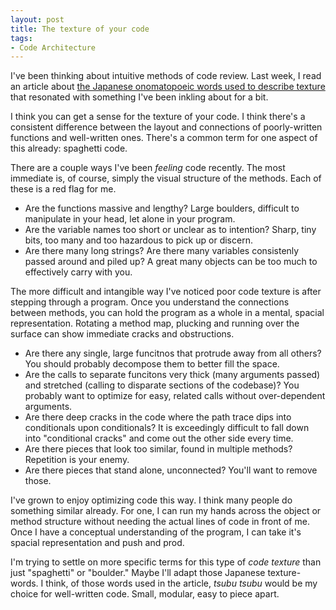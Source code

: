 ```yaml
---
layout: post
title: The texture of your code
tags:
- Code Architecture
---
```

I've been thinking about intuitive methods of code review. Last week, I read an article about [the Japanese onomatopoeic words used to describe texture](http://www.spoon-tamago.com/2015/01/16/nendo-chocolates-japanese-onomatopoeic-words-texture/) that resonated with something I've been inkling about for a bit.

I think you can get a sense for the texture of your code. I think there's a consistent difference between the layout and connections of poorly-written functions and well-written ones. There's a common term for one aspect of this already: spaghetti code.

There are a couple ways I've been _feeling_ code recently. The most immediate is, of course, simply the visual structure of the methods. Each of these is a red flag for me.

- Are the functions massive and lengthy? Large boulders, difficult to manipulate in your head, let alone in your program.
- Are the variable names too short or unclear as to intention? Sharp, tiny bits, too many and too hazardous to pick up or discern.
- Are there many long strings? Are there many variables consistenly passed around and piled up? A great many objects can be too much to effectively carry with you.

The more difficult and intangible way I've noticed poor code texture is after stepping through a program. Once you understand the connections between methods, you can hold the program as a whole in a mental, spacial representation. Rotating a method map, plucking and running over the surface can show immediate cracks and obstructions.

- Are there any single, large funcitnos that protrude away from all others? You should probably decompose them to better fill the space.
- Are the calls to separate funcitons very thick (many arguments passed) and stretched (calling to disparate sections of the codebase)? You probably want to optimize for easy, related calls without over-dependent arguments.
- Are there deep cracks in the code where the path trace dips into conditionals upon conditionals? It is exceedingly difficult to fall down into "conditional cracks" and come out the other side every time.
- Are there pieces that look too similar, found in multiple methods? Repetition is your enemy.
- Are there pieces that stand alone, unconnected? You'll want to remove those.

I've grown to enjoy optimizing code this way. I think many people do something similar already. For one, I can run my hands across the object or method structure without needing the actual lines of code in front of me. Once I have a conceptual understanding of the program, I can take it's spacial representation and push and prod.

I'm trying to settle on more specific terms for this type of _code texture_ than just "spaghetti" or "boulder." Maybe I'll adapt those Japanese texture-words. I think, of those words used in the article, _tsubu tsubu_ would be my choice for well-written code. Small, modular, easy to piece apart.
